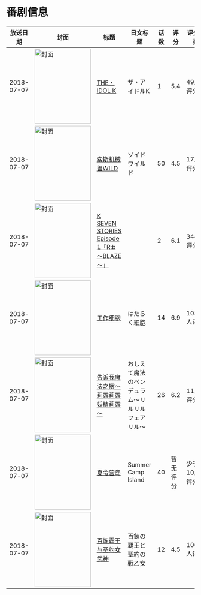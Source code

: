 # 番剧信息

|放送日期|封面|标题|日文标题|话数|评分|评分人数|
|---|---|---|---|---|---|---|
|2018-07-07|<img src="https://lain.bgm.tv/pic/cover/c/a5/c5/227108_JupGH.jpg" alt="封面" style="width:150px;height:200px;object-fit:cover;">|[THE・IDOL K](https://bangumi.tv/subject/227108)|ザ・アイドルK|1|5.4|49人评分|
|2018-07-07|<img src="https://lain.bgm.tv/pic/cover/c/7e/05/238988_sKkf4.jpg" alt="封面" style="width:150px;height:200px;object-fit:cover;">|[索斯机械兽WILD](https://bangumi.tv/subject/238988)|ゾイドワイルド|50|4.5|17人评分|
|2018-07-07|<img src="https://lain.bgm.tv/pic/cover/c/de/9b/181464_08Ov3.jpg" alt="封面" style="width:150px;height:200px;object-fit:cover;">|[K SEVEN STORIES Episode 1「R:b ～BLAZE～」](https://bangumi.tv/subject/181464)||2|6.1|344人评分|
|2018-07-07|<img src="https://lain.bgm.tv/pic/cover/c/84/fc/235612_EHO4Q.jpg" alt="封面" style="width:150px;height:200px;object-fit:cover;">|[工作细胞](https://bangumi.tv/subject/235612)|はたらく細胞|14|6.9|10346人评分|
|2018-07-07|<img src="https://lain.bgm.tv/pic/cover/c/59/f7/237762_ZXxnZ.jpg" alt="封面" style="width:150px;height:200px;object-fit:cover;">|[告诉我魔法之摆～莉露莉露妖精莉露～](https://bangumi.tv/subject/237762)|おしえて魔法のペンデュラム～リルリルフェアリル～|26|6.2|11人评分|
|2018-07-07|<img src="https://lain.bgm.tv/pic/cover/c/5f/b4/264319_4GI5d.jpg" alt="封面" style="width:150px;height:200px;object-fit:cover;">|[夏令营岛](https://bangumi.tv/subject/264319)|Summer Camp Island|40|暂无评分|少于10人评分|
|2018-07-07|<img src="https://lain.bgm.tv/pic/cover/c/62/2f/239960_DZ99x.jpg" alt="封面" style="width:150px;height:200px;object-fit:cover;">|[百炼霸王与圣约女武神](https://bangumi.tv/subject/239960)|百錬の覇王と聖約の戦乙女|12|4.5|1004人评分|
